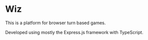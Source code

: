# Wiz
This is a platform for browser turn based games.

Developed using mostly the Express.js framework with TypeScript.
